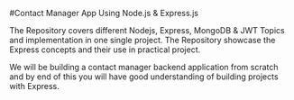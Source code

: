 #Contact Manager App Using Node.js & Express.js

The Repository covers different Nodejs, Express, MongoDB & JWT Topics and implementation in one single project. The Repository showcase the Express concepts and their use in practical project.

We will be building a contact manager backend application from scratch and by end of this  you will have good understanding of building projects with Express.
